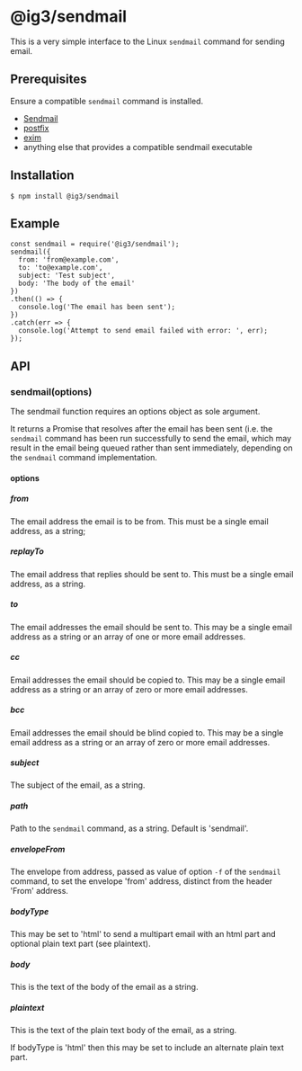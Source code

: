 # @ig3/sendmail

This is a very simple interface to the Linux `sendmail` command for sending
email.

## Prerequisites

Ensure a compatible `sendmail` command is installed.
 * [Sendmail](http://www.sendmail.org/)
 * [postfix](http://www.postfix.org/)
 * [exim](https://github.com/Exim/exim)
 * anything else that provides a compatible sendmail executable

## Installation

```
$ npm install @ig3/sendmail
```

## Example

```
const sendmail = require('@ig3/sendmail');
sendmail({
  from: 'from@example.com',
  to: 'to@example.com',
  subject: 'Test subject',
  body: 'The body of the email'
})
.then(() => {
  console.log('The email has been sent');
})
.catch(err => {
  console.log('Attempt to send email failed with error: ', err);
});
```

## API

### sendmail(options)

The sendmail function requires an options object as sole argument.

It returns a Promise that resolves after the email has been sent (i.e. the
`sendmail` command has been run successfully to send the email, which may
result in the email being queued rather than sent immediately, depending on
the `sendmail` command implementation.

#### options

##### from

The email address the email is to be from. This must be a single email
address, as a string;

##### replayTo

The email address that replies should be sent to. This must be a single
email address, as a string.

##### to

The email addresses the email should be sent to. This may be a single email
address as a string or an array of one or more email addresses.

##### cc

Email addresses the email should be copied to. This may be a single email
address as a string or an array of zero or more email addresses.

##### bcc

Email addresses the email should be blind copied to. This may be a single
email address as a string or an array of zero or more email addresses.

##### subject

The subject of the email, as a string.

##### path

Path to the `sendmail` command, as a string. Default is 'sendmail'.

##### envelopeFrom

The envelope from address, passed as value of option `-f` of the `sendmail`
command, to set the envelope 'from' address, distinct from the header
'From' address.

##### bodyType

This may be set to 'html' to send a multipart email with an html part and
optional plain text part (see plaintext).

##### body

This is the text of the body of the email as a string. 

##### plaintext

This is the text of the plain text body of the email, as a string.

If bodyType is 'html' then this may be set to include an alternate plain
text part. 
